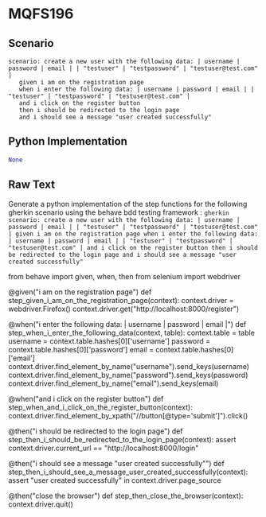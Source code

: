 # MQFS196
## Scenario
```gherkin
scenario: create a new user with the following data: | username | password | email | | "testuser" | "testpassword" | "testuser@test.com" | 
   given i am on the registration page 
   when i enter the following data: | username | password | email | | "testuser" | "testpassword" | "testuser@test.com" | 
   and i click on the register button 
   then i should be redirected to the login page 
   and i should see a message "user created successfully"
```


## Python Implementation
```python
None
```


## Raw Text
Generate a python implementation of the step functions for the following gherkin scenario using the behave bdd testing framework : ```gherkin scenario: create a new user with the following data: | username | password | email | | "testuser" | "testpassword" | "testuser@test.com" | given i am on the registration page when i enter the following data: | username | password | email | | "testuser" | "testpassword" | "testuser@test.com" | and i click on the register button then i should be redirected to the login page and i should see a message "user created successfully" ```



from behave import given, when, then
from selenium import webdriver

@given("i am on the registration page")
def step_given_i_am_on_the_registration_page(context):
    context.driver = webdriver.Firefox()
    context.driver.get("http://localhost:8000/register")

@when("i enter the following data: | username | password | email |")
def step_when_i_enter_the_following_data(context, table):
    context.table = table
    username = context.table.hashes[0]['username']
    password = context.table.hashes[0]['password']
    email = context.table.hashes[0]['email']
    context.driver.find_element_by_name("username").send_keys(username)
    context.driver.find_element_by_name("password").send_keys(password)
    context.driver.find_element_by_name("email").send_keys(email)

@when("and i click on the register button")
def step_when_and_i_click_on_the_register_button(context):
    context.driver.find_element_by_xpath("//button[@type='submit']").click()

@then("i should be redirected to the login page")
def step_then_i_should_be_redirected_to_the_login_page(context):
    assert context.driver.current_url == "http://localhost:8000/login"

@then("i should see a message \"user created successfully\"")
def step_then_i_should_see_a_message_user_created_successfully(context):
    assert "user created successfully" in context.driver.page_source

@then("close the browser")
def step_then_close_the_browser(context):
    context.driver.quit()

